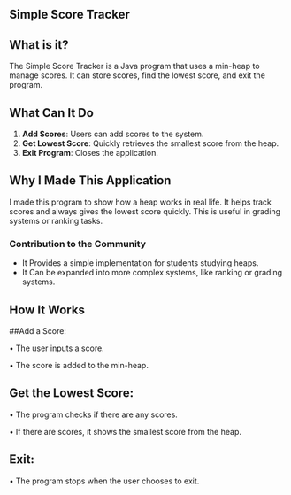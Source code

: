 ## Simple Score Tracker

## What is it?

The Simple Score Tracker is a Java program that uses a min-heap to manage scores. It can store scores, find the lowest score, and exit the program.

## What Can It Do
1. **Add Scores**: Users can add scores to the system.  
2. **Get Lowest Score**: Quickly retrieves the smallest score from the heap.  
3. **Exit Program**: Closes the application.

## Why I Made This Application

I made this program to show how a heap works in real life. It helps track scores and always gives the lowest score quickly. This is useful in grading systems or ranking tasks.

### Contribution to the Community
- It Provides a simple implementation for students studying heaps.
- It Can be expanded into more complex systems, like ranking or grading systems.

## How It Works
  ##Add a Score:

• The user inputs a score.

• The score is added to the min-heap.

 ## Get the Lowest Score:

• The program checks if there are any scores.

• If there are scores, it shows the smallest score from the heap.

  ## Exit:

• The program stops when the user chooses to exit.
